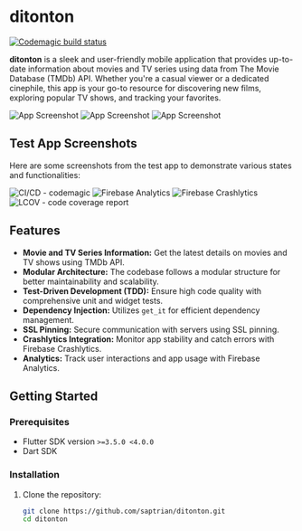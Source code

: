 # ditonton

[![Codemagic build status](https://api.codemagic.io/apps/66d6c76e0becf10eb5ff9a3e/test_and_build/status_badge.svg)](https://codemagic.io/app/66d6c76e0becf10eb5ff9a3e/build/66d71580863a114583688a96)

**ditonton** is a sleek and user-friendly mobile application that provides up-to-date information about movies and TV series using data from The Movie Database (TMDb) API. Whether you're a casual viewer or a dedicated cinephile, this app is your go-to resource for discovering new films, exploring popular TV shows, and tracking your favorites.

![App Screenshot](./assets/img/movie.png)
![App Screenshot](./assets/img/tv.png)
![App Screenshot](./assets/img/watchlist.png)

## Test App Screenshots

Here are some screenshots from the test app to demonstrate various states and functionalities:

![CI/CD - codemagic](./assets/img/cicd.png)
![Firebase Analytics](./assets/img/analytic.png)
![Firebase Crashlytics](./assets/img/crashlytic.png)
![LCOV - code coverage report](./assets/img/crashlytic.png)

## Features

- **Movie and TV Series Information:** Get the latest details on movies and TV shows using TMDb API.
- **Modular Architecture:** The codebase follows a modular structure for better maintainability and scalability.
- **Test-Driven Development (TDD):** Ensure high code quality with comprehensive unit and widget tests.
- **Dependency Injection:** Utilizes `get_it` for efficient dependency management.
- **SSL Pinning:** Secure communication with servers using SSL pinning.
- **Crashlytics Integration:** Monitor app stability and catch errors with Firebase Crashlytics.
- **Analytics:** Track user interactions and app usage with Firebase Analytics.

## Getting Started

### Prerequisites

- Flutter SDK version `>=3.5.0 <4.0.0`
- Dart SDK

### Installation

1. Clone the repository:

   ```bash
   git clone https://github.com/saptrian/ditonton.git
   cd ditonton
   ```
